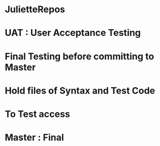 # JulietteRepos
# UAT : User Acceptance Testing
#      Final Testing before committing to Master
#      Hold files of Syntax and Test Code
#      To Test access
# Master : Final 
